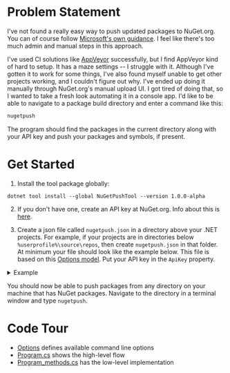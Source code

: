 # Problem Statement
I've not found a really easy way to push updated packages to NuGet.org. You can of course follow [Microsoft's own guidance](https://learn.microsoft.com/en-us/nuget/nuget-org/publish-a-package#use-the-dotnet-cli). I feel like there's too much admin and manual steps in this approach.

I've used CI solutions like [AppVeyor](https://www.appveyor.com/) successfully, but I find AppVeyor kind of hard to setup. It has a maze settings -- I struggle with it. Although I've gotten it to work for some things, I've also found myself unable to get other projects working, and I couldn't figure out why. I've ended up doing it manually through NuGet.org's manual upload UI. I got tired of doing that, so I wanted to take a fresh look automating it in a console app. I'd like to be able to navigate to a package build directory and enter a command like this:

```cmd
nugetpush
```
The program should find the packages in the current directory along with your API key and push your packages and symbols, if present.

# Get Started
1. Install the tool package globally:
```
dotnet tool install --global NuGetPushTool --version 1.0.0-alpha
```
2. If you don't have one, create an API key at NuGet.org. Info about this is [here](https://learn.microsoft.com/en-us/nuget/nuget-org/publish-a-package#create-an-api-key).

3. Create a json file called `nugetpush.json` in a directory above your .NET projects. For example, if your projects are in directories below `%userprofile%\source\repos`, then create `nugetpush.json` in that folder. At minimum your file should look like the example below. This file is based on this [Options model](https://github.com/adamfoneil/NuGetPush/blob/master/NuGetPush.CLI/Options.cs). Put your API key in the `ApiKey` property.

<details>
  <summary>Example</summary>

```
{
    "ApiKey": "<your key>"
}
```
</details>

You should now be able to push packages from any directory on your machine that has NuGet packages. Navigate to the directory in a terminal window and type `nugetpush`.

# Code Tour
- [Options](https://github.com/adamfoneil/NuGetPush/blob/master/NuGetPush.CLI/Options.cs) defines available command line options
- [Program.cs](https://github.com/adamfoneil/NuGetPush/blob/master/NuGetPush.CLI/Program.cs) shows the high-level flow
- [Program_methods.cs](https://github.com/adamfoneil/NuGetPush/blob/master/NuGetPush.CLI/Program_methods.cs) has the low-level implementation
